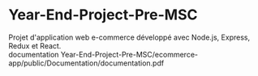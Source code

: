 # Year-End-Project-Pre-MSC

Projet d'application web e-commerce développé avec Node.js, Express, Redux et React.
<br>
documentation
Year-End-Project-Pre-MSC/ecommerce-app/public/Documentation/documentation.pdf
